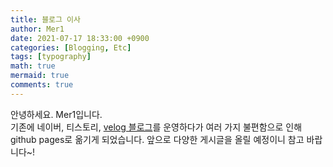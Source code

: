 ```yaml
---
title: 블로그 이사
author: Mer1
date: 2021-07-17 18:33:00 +0900
categories: [Blogging, Etc]
tags: [typography]
math: true
mermaid: true
comments: true
---
```


안녕하세요. Mer1입니다.   
기존에 네이버, 티스토리, [velog 블로그](https://velog.io/@mer1-97)를 운영하다가 여러 가지 불편함으로 인해 github pages로 옮기게 되었습니다.
앞으로 다양한 게시글을 올릴 예정이니 참고 바랍니다~!